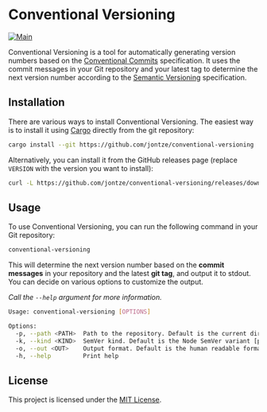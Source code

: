 # Conventional Versioning

[![Main](https://github.com/jontze/conventional-versioning/actions/workflows/main.yml/badge.svg?branch=main&event=push)](https://github.com/jontze/conventional-versioning/actions/workflows/main.yml)

Conventional Versioning is a tool for automatically generating version numbers
based on the [Conventional Commits](https://www.conventionalcommits.org/)
specification. It uses the commit messages in your Git repository and your
latest tag to determine the next version number according to the
[Semantic Versioning](https://semver.org/) specification.

## Installation

There are various ways to install Conventional Versioning. The easiest way is to
install it using
[Cargo](https://doc.rust-lang.org/cargo/getting-started/installation.html)
directly from the git repository:

```sh
cargo install --git https://github.com/jontze/conventional-versioning
```

Alternatively, you can install it from the GitHub releases page (replace
`VERSION` with the version you want to install):

```sh
curl -L https://github.com/jontze/conventional-versioning/releases/download/VERSION/conventional-versioning-VERSION-x86_64-unknown-linux-musl.tar.gz | tar -xz
```

## Usage

To use Conventional Versioning, you can run the following command in your Git
repository:

```sh
conventional-versioning
```

This will determine the next version number based on the **commit messages** in
your repository and the latest **git tag**, and output it to stdout. You can
decide on various options to customize the output.

_Call the `--help` argument for more information._

```sh
Usage: conventional-versioning [OPTIONS]

Options:
  -p, --path <PATH>  Path to the repository. Default is the current directory
  -k, --kind <KIND>  SemVer kind. Default is the Node SemVer variant [possible values: node, cargo]
  -o, --out <OUT>    Output format. Default is the human readable format [possible values: human, plain, json, yaml, yml, toml]
  -h, --help         Print help
```

## License

This project is licensed under the [MIT License](./LICENSE).
